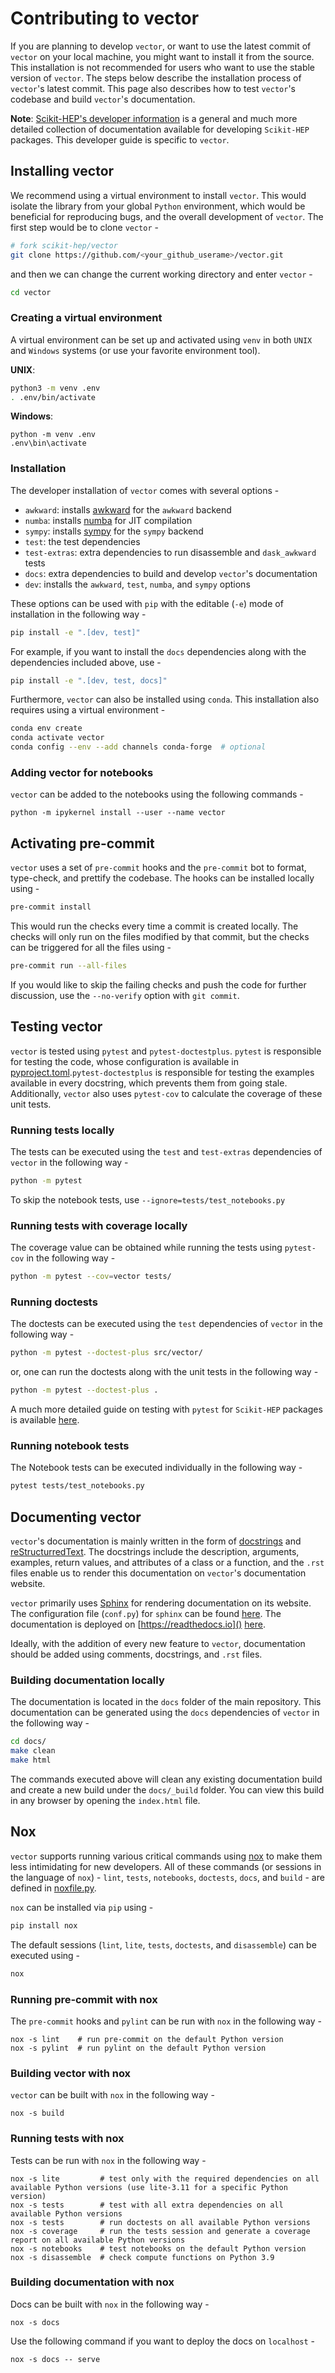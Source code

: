 # Contributing to vector

If you are planning to develop `vector`, or want to use the latest commit of `vector` on your local machine,
you might want to install it from the source. This installation is not recommended for users who want to use
the stable version of `vector`. The steps below describe the installation process of `vector`'s latest commit. This page also describes how to test `vector`'s codebase and build `vector`'s documentation.

**Note**: [Scikit-HEP's developer information](https://scikit-hep.org/developer) is a general and much more detailed collection of documentation available for developing `Scikit-HEP` packages. This developer guide is specific to `vector`.

## Installing vector

We recommend using a virtual environment to install `vector`. This would isolate the library from your global `Python` environment, which would be beneficial for reproducing bugs, and the overall development of `vector`. The first step would be to clone `vector` -

```bash
# fork scikit-hep/vector
git clone https://github.com/<your_github_userame>/vector.git
```

and then we can change the current working directory and enter `vector` -

```bash
cd vector
```

### Creating a virtual environment

A virtual environment can be set up and activated using `venv` in both `UNIX` and `Windows` systems
(or use your favorite environment tool).

**UNIX**:

```bash
python3 -m venv .env
. .env/bin/activate
```

**Windows**:

```
python -m venv .env
.env\bin\activate
```

### Installation

The developer installation of `vector` comes with several options -

- `awkward`: installs [awkward](https://github.com/scikit-hep/awkward) for the `awkward` backend
- `numba`: installs [numba](https://github.com/numba/numba) for JIT compilation
- `sympy`: installs [sympy](https://github.com/sympy/sympy) for the `sympy` backend
- `test`: the test dependencies
- `test-extras`: extra dependencies to run disassemble and `dask_awkward` tests
- `docs`: extra dependencies to build and develop `vector`'s documentation
- `dev`: installs the `awkward`, `test`, `numba`, and `sympy` options

These options can be used with `pip` with the editable (`-e`) mode of installation in the following way -

```bash
pip install -e ".[dev, test]"
```

For example, if you want to install the `docs` dependencies along with the dependencies included above, use -

```bash
pip install -e ".[dev, test, docs]"
```

Furthermore, `vector` can also be installed using `conda`. This installation also requires using a virtual environment -

```bash
conda env create
conda activate vector
conda config --env --add channels conda-forge  # optional
```

### Adding vector for notebooks

`vector` can be added to the notebooks using the following commands -

```
python -m ipykernel install --user --name vector
```

## Activating pre-commit

`vector` uses a set of `pre-commit` hooks and the `pre-commit` bot to format, type-check, and prettify the codebase. The hooks can be installed locally using -

```bash
pre-commit install
```

This would run the checks every time a commit is created locally. The checks will only run on the files modified by that commit, but the checks can be triggered for all the files using -

```bash
pre-commit run --all-files
```

If you would like to skip the failing checks and push the code for further discussion, use the `--no-verify` option with `git commit`.

## Testing vector

`vector` is tested using `pytest` and `pytest-doctestplus`. `pytest` is responsible for testing the code, whose configuration is available in [pyproject.toml](https://github.com/scikit-hep/vector/blob/main/pyproject.toml).`pytest-doctestplus` is responsible for testing the examples available in every docstring, which prevents them from going stale. Additionally, `vector` also uses `pytest-cov` to calculate the coverage of these unit tests.

### Running tests locally

The tests can be executed using the `test` and `test-extras` dependencies of `vector` in the following way -

```bash
python -m pytest
```

To skip the notebook tests, use `--ignore=tests/test_notebooks.py`

### Running tests with coverage locally

The coverage value can be obtained while running the tests using `pytest-cov` in the following way -

```bash
python -m pytest --cov=vector tests/
```

### Running doctests

The doctests can be executed using the `test` dependencies of `vector` in the following way -

```bash
python -m pytest --doctest-plus src/vector/
```

or, one can run the doctests along with the unit tests in the following way -

```bash
python -m pytest --doctest-plus .
```

A much more detailed guide on testing with `pytest` for `Scikit-HEP` packages is available [here](https://scikit-hep.org/developer/pytest).

### Running notebook tests

The Notebook tests can be executed individually in the following way -

```bash
pytest tests/test_notebooks.py
```

## Documenting vector

`vector`'s documentation is mainly written in the form of [docstrings](https://peps.python.org/pep-0257) and [reStructurredText](https://docutils.sourceforge.io/docs/user/rst/quickref.html). The docstrings include the description, arguments, examples, return values, and attributes of a class or a function, and the `.rst` files enable us to render this documentation on `vector`'s documentation website.

`vector` primarily uses [Sphinx](https://www.sphinx-doc.org/en/master/) for rendering documentation on its website. The configuration file (`conf.py`) for `sphinx` can be found [here](https://github.com/scikit-hep/vector/blob/main/docs/conf.py). The documentation is deployed on [https://readthedocs.io]() [here](https://vector.readthedocs.io/en/latest/).

Ideally, with the addition of every new feature to `vector`, documentation should be added using comments, docstrings, and `.rst` files.

### Building documentation locally

The documentation is located in the `docs` folder of the main repository. This documentation can be generated using
the `docs` dependencies of `vector` in the following way -

```bash
cd docs/
make clean
make html
```

The commands executed above will clean any existing documentation build and create a new build under the `docs/_build`
folder. You can view this build in any browser by opening the `index.html` file.

## Nox

`vector` supports running various critical commands using [nox](https://github.com/wntrblm/nox) to make them less intimidating for new developers. All of these commands (or sessions in the language of `nox`) - `lint`, `tests`, `notebooks`, `doctests`, `docs`, and `build` - are defined in [noxfile.py](https://github.com/scikit-hep/vector/blob/main/noxfile.py).

`nox` can be installed via `pip` using -

```bash
pip install nox
```

The default sessions (`lint`, `lite`, `tests`, `doctests`, and `disassemble`) can be executed using -

```bash
nox
```

### Running pre-commit with nox

The `pre-commit` hooks and `pylint` can be run with `nox` in the following way -

```
nox -s lint    # run pre-commit on the default Python version
nox -s pylint  # run pylint on the default Python version
```

### Building vector with nox

`vector` can be built with `nox` in the following way -

```
nox -s build
```

### Running tests with nox

Tests can be run with `nox` in the following way -

```
nox -s lite         # test only with the required dependencies on all available Python versions (use lite-3.11 for a specific Python version)
nox -s tests        # test with all extra dependencies on all available Python versions
nox -s tests        # run doctests on all available Python versions
nox -s coverage     # run the tests session and generate a coverage report on all available Python versions
nox -s notebooks    # test notebooks on the default Python version
nox -s disassemble  # check compute functions on Python 3.9
```

### Building documentation with nox

Docs can be built with `nox` in the following way -

```
nox -s docs
```

Use the following command if you want to deploy the docs on `localhost` -

```
nox -s docs -- serve
```
